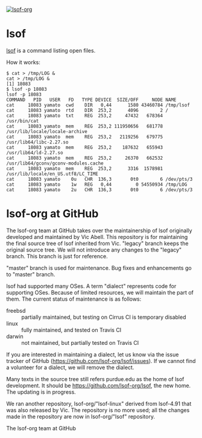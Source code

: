[![lsof-org](https://circleci.com/gh/lsof-org/lsof.svg?style=svg)](https://circleci.com/gh/lsof-org/lsof)

# lsof

[lsof](https://en.wikipedia.org/wiki/Lsof) is a command listing open files.

How it works:
```
$ cat > /tmp/LOG &
cat > /tmp/LOG &
[1] 18083
$ lsof -p 18083
lsof -p 18083
COMMAND   PID   USER   FD   TYPE DEVICE  SIZE/OFF     NODE NAME
cat     18083 yamato  cwd    DIR   0,44      1580 43460784 /tmp/lsof
cat     18083 yamato  rtd    DIR  253,2      4096        2 /
cat     18083 yamato  txt    REG  253,2     47432   678364 /usr/bin/cat
cat     18083 yamato  mem    REG  253,2 111950656   681778 /usr/lib/locale/locale-archive
cat     18083 yamato  mem    REG  253,2   2119256   679775 /usr/lib64/libc-2.27.so
cat     18083 yamato  mem    REG  253,2    187632   655943 /usr/lib64/ld-2.27.so
cat     18083 yamato  mem    REG  253,2     26370   662532 /usr/lib64/gconv/gconv-modules.cache
cat     18083 yamato  mem    REG  253,2      3316  1578981 /usr/lib/locale/en_US.utf8/LC_TIME
cat     18083 yamato    0u   CHR  136,3       0t0        6 /dev/pts/3
cat     18083 yamato    1w   REG   0,44         0 54550934 /tmp/LOG
cat     18083 yamato    2u   CHR  136,3       0t0        6 /dev/pts/3
```

# lsof-org at GitHub

The lsof-org team at GitHub takes over the maintainership of lsof
originally developed and maintained by Vic Abell. This repository is for maintaining
the final source tree of lsof inherited from Vic. "legacy" branch
keeps the original source tree. We will not introduce any changes to
the "legacy" branch. This branch is just for reference.

"master" branch is used for maintenance. Bug fixes and enhancements go
to "master" branch.

lsof had supported many OSes. A term "dialect" represents code for
supporting OSes. Because of limited resources, we will maintain the
part of them. The current status of maintenance is as follows:

<dl>
<dt>freebsd</dt>
<dd>partially maintained, but testing on Cirrus CI is temporary disabled</dd>
<dt>linux</dt>
<dd>fully maintained, and tested on Travis CI</dd>
<dt>darwin</dt>
<dd>not maintained, but partially tested on Travis CI</dd>
</dl>

If you are interested in maintaining a dialect, let us know via the
issue tracker of GitHub (https://github.com/lsof-org/lsof/issues). If
we cannot find a volunteer for a dialect, we will remove the dialect.

Many texts in the source tree still refers purdue.edu as the home of
lsof development. It should be https://github.com/lsof-org/lsof, the
new home. The updating is in progress.

We ran another repository, lsof-org/"lsof-linux" derived from
lsof-4.91 that was also released by Vic. The repository is no more
used; all the changes made in the repository are now in lsof-org/"lsof"
repository.

The lsof-org team at GitHub
